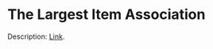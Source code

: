 # The Largest Item Association
Description: [Link](https://leetcode.com/discuss/interview-question/782606/).
